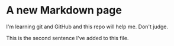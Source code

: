# A new Markdown page

I'm learning git and GitHub and this repo will help me. Don't judge. 

This is the second sentence I've added to this file.